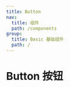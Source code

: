 ```yaml
---
title: Button
nav: 
  title: 组件
  path: /components
group:
  title: Basic 基础组件
  path: /
---
```


# Button 按钮